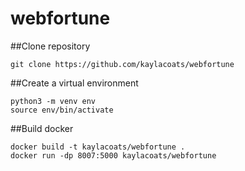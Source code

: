 # webfortune


##Clone repository
```
git clone https://github.com/kaylacoats/webfortune
```

##Create a virtual environment
```
python3 -m venv env
source env/bin/activate
```

##Build docker
```
docker build -t kaylacoats/webfortune .
docker run -dp 8007:5000 kaylacoats/webfortune
```
